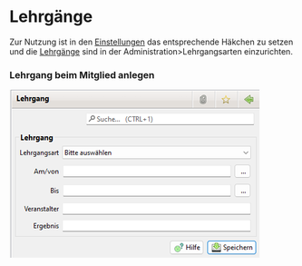 # Lehrgänge

Zur Nutzung ist in den [Einstellungen](administration/einstellungen.md) das entsprechende Häkchen zu setzen und die [Lehrgänge](administration/lehrgange.md) sind in der Administration&gt;Lehrgangsarten einzurichten.

### Lehrgang beim Mitglied anlegen

![](../../assets/mitgliedlehrgang.png)